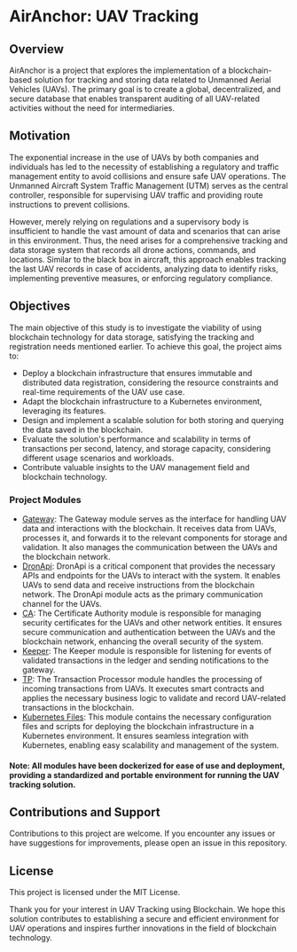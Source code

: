 # AirAnchor: UAV Tracking

## Overview

AirAnchor is a project that explores the implementation of a blockchain-based solution for tracking and storing data related to Unmanned Aerial Vehicles (UAVs). The primary goal is to create a global, decentralized, and secure database that enables transparent auditing of all UAV-related activities without the need for intermediaries.

## Motivation

The exponential increase in the use of UAVs by both companies and individuals has led to the necessity of establishing a regulatory and traffic management entity to avoid collisions and ensure safe UAV operations. The Unmanned Aircraft System Traffic Management (UTM) serves as the central controller, responsible for supervising UAV traffic and providing route instructions to prevent collisions.

However, merely relying on regulations and a supervisory body is insufficient to handle the vast amount of data and scenarios that can arise in this environment. Thus, the need arises for a comprehensive tracking and data storage system that records all drone actions, commands, and locations. Similar to the black box in aircraft, this approach enables tracking the last UAV records in case of accidents, analyzing data to identify risks, implementing preventive measures, or enforcing regulatory compliance.

## Objectives

The main objective of this study is to investigate the viability of using blockchain technology for data storage, satisfying the tracking and registration needs mentioned earlier. To achieve this goal, the project aims to:

* Deploy a blockchain infrastructure that ensures immutable and distributed data registration, considering the resource constraints and real-time requirements of the UAV use case.
* Adapt the blockchain infrastructure to a Kubernetes environment, leveraging its features.
* Design and implement a scalable solution for both storing and querying the data saved in the blockchain.
* Evaluate the solution's performance and scalability in terms of transactions per second, latency, and storage capacity, considering different usage scenarios and workloads.
* Contribute valuable insights to the UAV management field and blockchain technology.
  
### Project Modules

* [Gateway](https://github.com/divios/AirAnchor-Keeper): The Gateway module serves as the interface for handling UAV data and interactions with the blockchain. It receives data from UAVs, processes it, and forwards it to the relevant components for storage and validation. It also manages the communication between the UAVs and the blockchain network.
* [DronApi](https://github.com/divios/AirAnchor-API): DronApi is a critical component that provides the necessary APIs and endpoints for the UAVs to interact with the system. It enables UAVs to send data and receive instructions from the blockchain network. The DronApi module acts as the primary communication channel for the UAVs.
* [CA](https://github.com/divios/AirAnchor-CA): The Certificate Authority module is responsible for managing security certificates for the UAVs and other network entities. It ensures secure communication and authentication between the UAVs and the blockchain network, enhancing the overall security of the system.
* [Keeper](https://github.com/divios/AirAnchor-Keeper): The Keeper module is responsible for listening for events of validated transactions in the ledger and sending notifications to the gateway.
* [TP](https://github.com/divios/AirAnchor-TP): The Transaction Processor module handles the processing of incoming transactions from UAVs. It executes smart contracts and applies the necessary business logic to validate and record UAV-related transactions in the blockchain.
* [Kubernetes Files](https://github.com/divios/AirAnchor-kubernetes-deployment): This module contains the necessary configuration files and scripts for deploying the blockchain infrastructure in a Kubernetes environment. It ensures seamless integration with Kubernetes, enabling easy scalability and management of the system.

#### Note: All modules have been dockerized for ease of use and deployment, providing a standardized and portable environment for running the UAV tracking solution.

## Contributions and Support

Contributions to this project are welcome. If you encounter any issues or have suggestions for improvements, please open an issue in this repository.

## License

This project is licensed under the MIT License.

Thank you for your interest in UAV Tracking using Blockchain. We hope this solution contributes to establishing a secure and efficient environment for UAV operations and inspires further innovations in the field of blockchain technology.
